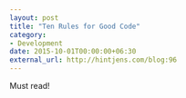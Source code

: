 ```yaml
---
layout: post
title: "Ten Rules for Good Code"
category:
- Development
date: 2015-10-01T00:00:00+06:30
external_url: http://hintjens.com/blog:96
---
```


Must read!
